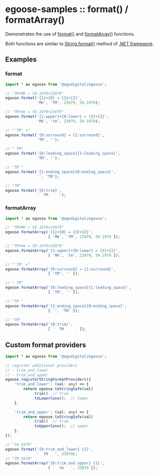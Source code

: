 # egoose-samples :: format() / formatArray()

Demonstrates the use of [format()](https://egodigital.github.io/egoose/modules/_strings_index_.html#format) and [formatArray()](https://egodigital.github.io/egoose/modules/_strings_index_.html#formatarray) functions.

Both functions are similar to [String.format()](https://docs.microsoft.com/en-us/dotnet/api/system.string.format?view=netframework-4.7.2) method of [.NET framework](https://en.wikipedia.org/wiki/.NET_Framework).

## Examples

### format

```typescript
import * as egoose from '@egodigital/egoose';

// "TM+MK = 59.1979+23979"
egoose.format('{1}+{0} = {3}+{2}',
              'MK', 'TM', 23979, 59.1979);

// "TM+mk = 59.1979+23979"
egoose.format('{1:upper}+{0:lower} = {3}+{2}',
              'MK', 'tm', 23979, 59.1979);

// "'TM' ="
egoose.format('{0:surround} = {1:surround}',
              'TM', '');

// " TM"
egoose.format('{0:leading_space}{1:leading_space}',
              'TM', '');

// "TM "
egoose.format('{1:ending_space}{0:ending_space}',
              '', 'TM');

// "TM"
egoose.format('{0:trim}',
              '  TM     ');
```

### formatArray

```typescript
import * as egoose from '@egodigital/egoose';

// "TM+MK = 59.1979+23979"
egoose.formatArray('{1}+{0} = {3}+{2}',
                   [ 'MK', 'TM', 23979, 59.1979 ]);

// "TM+mk = 59.1979+23979"
egoose.formatArray('{1:upper}+{0:lower} = {3}+{2}',
                   [ 'MK', 'tm', 23979, 59.1979 ]);

// "'TM' ="
egoose.formatArray('{0:surround} = {1:surround}',
                   [ 'TM', '' ]);

// " TM"
egoose.formatArray('{0:leading_space}{1:leading_space}',
                   [ 'TM', '' ]);

// "TM "
egoose.formatArray('{1:ending_space}{0:ending_space}',
                   [ '', 'TM' ]);

// "TM"
egoose.formatArray('{0:trim}',
                   [ '  TM     ' ]);
```

## Custom format providers

```typescript
import * as egoose from '@egodigital/egoose';

// register additional providers
// - trim_and_lower
// - trim_and_upper
egoose.registerStringFormatProviders({
    'trim_and_lower': (val: any) => {
        return egoose.toStringSafe(val)
            .trim()  // trim
            .toLowerCase();  // lower
    },

    'trim_and_upper': (val: any) => {
        return egoose.toStringSafe(val)
            .trim()  // trim
            .toUpperCase();  // upper
    },
});

// "tm 5979"
egoose.format('{0:trim_and_lower} {1}',
              '  TM   ', 23979);
// "TM 5979"
egoose.formatArray('{0:trim_and_upper} {1}',
                   [ '  tm   ', 23979 ]);
```
